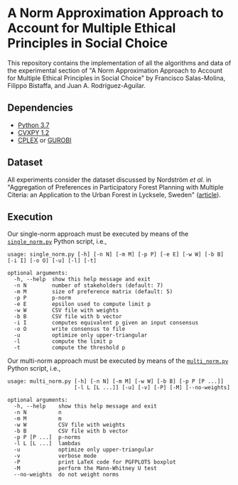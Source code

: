 A Norm Approximation Approach to Account for Multiple Ethical Principles in Social Choice
===================
This repository contains the implementation of all the algorithms and data of the experimental section of
"A Norm Approximation Approach to Account for Multiple Ethical Principles in Social Choice"
by Francisco Salas-Molina, Filippo Bistaffa, and Juan A. Rodríguez-Aguilar.

Dependencies
----------
 - [Python 3.7](https://www.python.org/downloads/)
 - [CVXPY 1.2](https://www.cvxpy.org/)
 - [CPLEX](https://www.ibm.com/products/ilog-cplex-optimization-studio) or [GUROBI](https://www.gurobi.com)

Dataset
----------
All experiments consider the dataset discussed by Nordström *et al.* in "Aggregation of Preferences in Participatory Forest Planning with Multiple Citeria: an Application to the Urban Forest in Lycksele, Sweden"
([article](https://doi.org/10.1139/X09-107)).

Execution
----------
Our single-norm approach must be executed by means of the [`single_norm.py`](single_norm.py) Python script, i.e.,
```
usage: single_norm.py [-h] [-n N] [-m M] [-p P] [-e E] [-w W] [-b B] [-i I] [-o O] [-u] [-l] [-t]

optional arguments:
  -h, --help  show this help message and exit
  -n N        number of stakeholders (default: 7)
  -m M        size of preference matrix (default: 5)
  -p P        p-norm
  -e E        epsilon used to compute limit p
  -w W        CSV file with weights
  -b B        CSV file with b vector
  -i I        computes equivalent p given an input consensus
  -o O        write consensus to file
  -u          optimize only upper-triangular
  -l          compute the limit p
  -t          compute the threshold p
```
Our multi-norm approach must be executed by means of the [`multi_norm.py`](multi_norm.py) Python script, i.e.,
```
usage: multi_norm.py [-h] [-n N] [-m M] [-w W] [-b B] [-p P [P ...]]
                     [-l L [L ...]] [-u] [-v] [-P] [-M] [--no-weights]

optional arguments:
  -h, --help    show this help message and exit
  -n N          n
  -m M          m
  -w W          CSV file with weights
  -b B          CSV file with b vector
  -p P [P ...]  p-norms
  -l L [L ...]  lambdas
  -u            optimize only upper-triangular
  -v            verbose mode
  -P            print LaTeX code for PGFPLOTS boxplot
  -M            perform the Mann-Whitney U test
  --no-weights  do not weight norms
```
